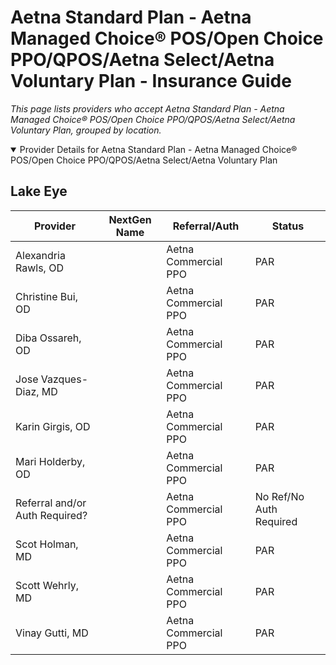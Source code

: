 # Aetna Standard Plan - Aetna Managed Choice® POS/Open Choice PPO/QPOS/Aetna Select/Aetna Voluntary Plan - Insurance Guide

*This page lists providers who accept Aetna Standard Plan - Aetna Managed Choice® POS/Open Choice PPO/QPOS/Aetna Select/Aetna Voluntary Plan, grouped by location.*

<details open><summary>Provider Details for Aetna Standard Plan - Aetna Managed Choice® POS/Open Choice PPO/QPOS/Aetna Select/Aetna Voluntary Plan</summary>

## Lake Eye 

| Provider | NextGen Name | Referral/Auth | Status |
|----------|-------------|--------------|--------|
| Alexandria Rawls, OD |  | Aetna Commercial PPO | PAR |
| Christine Bui, OD |  | Aetna Commercial PPO | PAR |
| Diba Ossareh, OD |  | Aetna Commercial PPO | PAR |
| Jose Vazques-Diaz, MD |  | Aetna Commercial PPO | PAR |
| Karin Girgis, OD |  | Aetna Commercial PPO | PAR |
| Mari Holderby, OD |  | Aetna Commercial PPO | PAR |
| Referral and/or Auth Required? |  | Aetna Commercial PPO | No Ref/No Auth Required |
| Scot Holman, MD |  | Aetna Commercial PPO | PAR |
| Scott Wehrly, MD |  | Aetna Commercial PPO | PAR |
| Vinay Gutti, MD |  | Aetna Commercial PPO | PAR |

</details>

